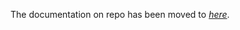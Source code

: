 The documentation on repo has been moved to [*here*](https://docs.microsoft.com/en-us/azure/machine-learning/preview/deployment-setup-configuration).

